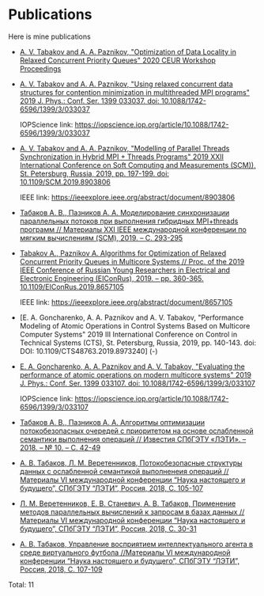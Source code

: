 # Publications
Here is mine publications

*    [A. V. Tabakov and A. A. Paznikov, "Optimization of Data Locality in Relaxed Concurrent Priority Queues" 2020 CEUR Workshop Proceedings](https://github.com/Komdosh/Publications/blob/master/2020/%5BEN%5DOptimizationOfData.pdf)
      
*    [A. V. Tabakov and A. A. Paznikov, "Using relaxed concurrent data structures for contention minimization in
multithreaded MPI programs" 2019 J. Phys.: Conf. Ser. 1399 033037. doi: 10.1088/1742-6596/1399/3/033037](https://github.com/Komdosh/Publications/blob/master/2019/%5BEN%5DAPITECH_Using.pdf)

      IOPScience link: https://iopscience.iop.org/article/10.1088/1742-6596/1399/3/033037

*    [A. V. Tabakov and A. A. Paznikov, "Modelling of Parallel Threads Synchronization in Hybrid MPI + Threads Programs" 2019 XXII International Conference on Soft Computing and Measurements (SCM)), St. Petersburg, Russia, 2019, pp. 197-199.
doi: 10.1109/SCM.2019.8903806](https://github.com/Komdosh/Publications/blob/master/2019/[EN]SCM_Modeling.pdf)

       IEEE link: https://ieeexplore.ieee.org/abstract/document/8903806

*    [Табаков А. В., Пазников А. А. Моделирование синхронизации параллельных потоков при выполнения гибридных MPI+threads программ // Материалы XXI IEEE международной конференции по мягким вычислениям (SCM), 2019. – C. 293-295](https://github.com/Komdosh/Publications/blob/master/2019/[RU]SCM_Modeling.pdf)

*    [Tabakov A., Paznikov A. Algorithms for Optimization of Relaxed Concurrent Priority Queues in Multicore Systems // Proc. of the 2019 IEEE Conference of Russian Young Researchers in Electrical and Electronic Engineering (EIConRus), 2019. – pp. 360-365. 10.1109/EIConRus.2019.8657105](https://github.com/Komdosh/Publications/blob/master/2019/[EN]IEEERCD.pdf)

       IEEE link: https://ieeexplore.ieee.org/abstract/document/8657105

*    [E. A. Goncharenko, A. A. Paznikov and A. V. Tabakov, "Performance Modeling of Atomic Operations in Control Systems Based on Multicore Computer Systems" 2019 III International Conference on Control in Technical Systems (CTS), St. Petersburg, Russia, 2019, pp. 140-143. doi: DOI: 10.1109/CTS48763.2019.8973240] (-)


*    [E. A. Goncharenko, A. A. Paznikov and A. V. Tabakov, "Evaluating the performance of atomic operations on modern multicore systems" 2019 J. Phys.: Conf. Ser. 1399 033107. doi: 10.1088/1742-6596/1399/3/033107](https://github.com/Komdosh/Publications/blob/master/2019/%5BEN%5DAPITECH_Evaluation.pdf)

      IOPScience link: https://iopscience.iop.org/article/10.1088/1742-6596/1399/3/033107

*    [Табаков А. В., Пазников А. А. Алгоритмы оптимизации потокобезопасных очередей с приоритетом на основе ослабленной семантики выполнения операций // Известия СПбГЭТУ «ЛЭТИ». – 2018. – № 10. – С. 42-49](https://github.com/Komdosh/Publications/blob/master/2019/[RU]IzvEltechRCD.pdf)
*    [А. В. Табаков, Л. М. Веретенников, Потокобезопасные структуры данных с ослабленной семантикой выполненеия операций //Материалы VI международной конференции “Наука настоящего и будущего”, СПбГЭТУ “ЛЭТИ”, Россия, 2018, С. 105-107](https://github.com/Komdosh/Publications/blob/master/2018/[RU]ETUNNBTabakov.pdf)
*    [Л. М. Веретенников, Е. В. Станевич, А. В. Табаков, Применение методов параллельных вычислений к запросам в базах данных //Материалы VI международной конференции “Наука настоящего и будущего”, СПбГЭТУ “ЛЭТИ”, Россия, 2018, С. 30-31](https://github.com/Komdosh/Publications/blob/master/2018/[RU]ETUNNBTabakov.pdf)
*    [А. В. Табаков, Управление восприятием интеллектуального агента в среде виртуального футбола //Материалы VI международной конференции “Наука настоящего и будущего”, СПбГЭТУ “ЛЭТИ”, Россия, 2018, С. 107-109](https://github.com/Komdosh/Publications/blob/master/2018/[RU]ETUNNBTabakov.pdf)

Total: 11
